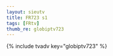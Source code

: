 ```yaml
--- 
layout: sieutv
title: FR723 s1
tags: [FRtv]
thumb_re: globiptv723
---
```

{% include tvadv key="globiptv723" %} 
